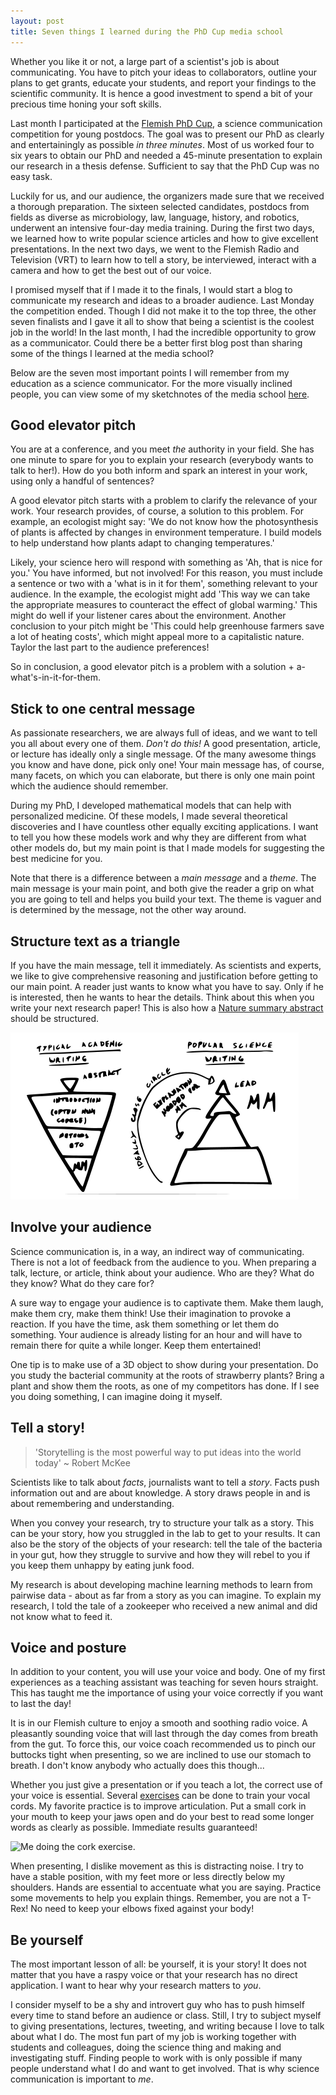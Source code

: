 ```yaml
---
layout: post
title: Seven things I learned during the PhD Cup media school
---
```


Whether you like it or not, a large part of a scientist's job is about communicating. You have to pitch your ideas to collaborators, outline your plans to get grants, educate your students, and report your findings to the scientific community. It is hence a good investment to spend a bit of your precious time honing your soft skills.

Last month I participated at the [Flemish PhD Cup](http://www.vlaamsephdcup.be/), a science communication competition for young postdocs. The goal was to present our PhD as clearly and entertainingly as possible *in three minutes*. Most of us worked four to six years to obtain our PhD and needed a 45-minute presentation to explain our research in a thesis defense. Sufficient to say that the PhD Cup was no easy task.

Luckily for us, and our audience, the organizers made sure that we received a thorough preparation. The sixteen selected candidates, postdocs from fields as diverse as microbiology, law, language, history, and robotics, underwent an intensive four-day media training. During the first two days, we learned how to write popular science articles and how to give excellent presentations. In the next two days, we went to the Flemish Radio and Television (VRT) to learn how to tell a story, be interviewed, interact with a camera and how to get the best out of our voice.

I promised myself that if I made it to the finals, I would start a blog to communicate my research and ideas to a broader audience. Last Monday the competition ended. Though I did not make it to the top three, the other seven finalists and I gave it all to show that being a scientist is the coolest job in the world! In the last month, I had the incredible opportunity to grow as a communicator. Could there be a better first blog post than sharing some of the things I learned at the media school?

Below are the seven most important points I will remember from my education as a science communicator. For the more visually inclined people, you can view some of my sketchnotes of the media school [here](https://drive.google.com/file/d/0B-WzNfc6RqhaQVRFZkhEOWlnejA/view?usp=sharing).

## Good elevator pitch

You are at a conference, and you meet *the* authority in your field. She has one minute to spare for you to explain your research (everybody wants to talk to her!). How do you both inform and spark an interest in your work, using only a handful of sentences?

A good elevator pitch starts with a problem to clarify the relevance of your work. Your research provides, of course, a solution to this problem. For example, an ecologist might say: 'We do not know how the photosynthesis of plants is affected by changes in environment temperature. I build models to help understand how plants adapt to changing temperatures.'

Likely, your science hero will respond with something as 'Ah, that is nice for you.' You have informed, but not involved! For this reason, you must include a sentence or two with a 'what is in it for them', something relevant to your audience. In the example, the ecologist might add 'This way we can take the appropriate measures to counteract the effect of global warming.' This might do well if your listener cares about the environment. Another conclusion to your pitch might be 'This could help greenhouse farmers save a lot of heating costs', which might appeal more to a capitalistic nature. Taylor the last part to the audience preferences!

So in conclusion, a good elevator pitch is a problem with a solution + a-what's-in-it-for-them.

## Stick to one central message

As passionate researchers, we are always full of ideas, and we want to tell you all about every one of them. *Don't do this!* A good presentation, article, or lecture has ideally only a single message. Of the many awesome things you know and have done, pick only one! Your main message has, of course, many facets, on which you can elaborate, but there is only one main point which the audience should remember.

During my PhD, I developed mathematical models that can help with personalized medicine. Of these models, I made several theoretical discoveries and I have countless other equally exciting applications. I want to tell you how these models work and why they are different from what other models do, but my main point is that I made models for suggesting the best medicine for you.

Note that there is a difference between a *main message* and a *theme*. The main message is your main point, and both give the reader a grip on what you are going to tell and helps you build your text. The theme is vaguer and is determined by the message, not the other way around.

## Structure text as a triangle

If you have the main message, tell it immediately. As scientists and experts, we like to give comprehensive reasoning and justification before getting to our main point. A reader just wants to know what you have to say. Only if he is interested, then he wants to hear the details. Think about this when you write your next research paper! This is also how a [Nature summary abstract](https://cbs.umn.edu/sites/cbs.umn.edu/files/public/downloads/Annotated_Nature_abstract.pdf) should be structured.

![Structure of an academic versus a popular science text. MM=main message](../../images/2017-10-7-Media-school/triangle.png)

## Involve your audience

Science communication is, in a way, an indirect way of communicating. There is not a lot of feedback from the audience to you. When preparing a talk, lecture, or article, think about your audience. Who are they? What do they know? What do they care for?

A sure way to engage your audience is to captivate them. Make them laugh, make them cry, make them think! Use their imagination to provoke a reaction. If you have the time, ask them something or let them do something. Your audience is already listing for an hour and will have to remain there for quite a while longer. Keep them entertained!

One tip is to make use of a 3D object to show during your presentation. Do you study the bacterial community at the roots of strawberry plants? Bring a plant and show them the roots, as one of my competitors has done. If I see you doing something, I can imagine doing it myself.

## Tell a story!

> 'Storytelling is the most powerful way to put ideas into the world today' ~ Robert McKee

Scientists like to talk about *facts*, journalists want to tell a *story*. Facts push information out and are about knowledge. A story draws people in and is about remembering and understanding.

When you convey your research, try to structure your talk as a story. This can be your story, how you struggled in the lab to get to your results. It can also be the story of the objects of your research: tell the tale of the bacteria in your gut, how they struggle to survive and how they will rebel to you if you keep them unhappy by eating junk food.

My research is about developing machine learning methods to learn from pairwise data - about as far from a story as you can imagine. To explain my research, I told the tale of a zookeeper who received a new animal and did not know what to feed it.

## Voice and posture

In addition to your content, you will use your voice and body. One of my first experiences as a teaching assistant was teaching for seven hours straight. This has taught me the importance of using your voice correctly if you want to last the day!

It is in our Flemish culture to enjoy a smooth and soothing radio voice. A pleasantly sounding voice that will last through the day comes from breath from the gut. To force this, our voice coach recommended us to pinch our buttocks tight when presenting, so we are inclined to use our stomach to breath. I don't know anybody who actually does this though...

Whether you just give a presentation or if you teach a lot, the correct use of your voice is essential. Several [exercises](http://www.quickanddirtytips.com/business-career/public-speaking/vocal-exercises-for-better-public-speaking) can be done to train your vocal cords. My favorite practice is to improve articulation. Put a small cork in your mouth to keep your jaws open and do your best to read some longer words as clearly as possible. Immediate results guaranteed!

![Me doing the cork exercise.](https://pbs.twimg.com/media/DJ_NafDWkAAlC-G.jpg:large)

When presenting, I dislike movement as this is distracting noise. I try to have a stable position, with my feet more or less directly below my shoulders. Hands are essential to accentuate what you are saying. Practice some movements to help you explain things. Remember, you are not a T-Rex! No need to keep your elbows fixed against your body!

## Be yourself

The most important lesson of all: be yourself, it is your story! It does not matter that you have a raspy voice or that your research has no direct application. I want to hear why your research matters to *you*.

I consider myself to be a shy and introvert guy who has to push himself every time to stand before an audience or class. Still, I try to subject myself to giving presentations, lectures, tweeting, and writing because I love to talk about what I do. The most fun part of my job is working together with students and colleagues, doing the science thing and making and investigating stuff. Finding people to work with is only possible if many people understand what I do and want to get involved. That is why science communication is important to *me*.
